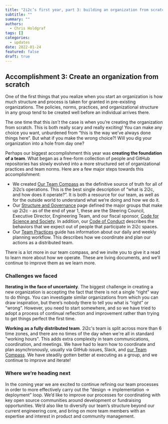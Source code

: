 ```yaml
---
title: "2i2c’s first year, part 3: building an organization from scratch."
subtitle: ""
summary: ""
authors:
  - Chris Holdgraf
tags: []
categories:
  - updates
date: 2022-01-24
featured: false
draft: true
---
```


## Accomplishment 3: Create an organization from scratch

One of the first things that you realize when you start an organization is how much structure and process is taken for granted in pre-existing organizations. The policies, norms, practices, and organizational structure in any group tend to be created well before an individual arrives there.

The one time that this *isn’t* the case is when you’re creating the organization from scratch. This is both really scary and really exciting! You can make any choice you want, unburdened from “this is the way we’ve always done things here”. But what if you make the wrong choice?! Will you dig your organization into a hole from day one?

Perhaps our biggest accomplishment this year was **creating the foundation of a team**. What began as a free-form collection of people and GitHub repositories has slowly evolved into a more structured set of organizational practices and team norms. Here are a few major steps towards this accomplishment:

- We created [Our Team Compass](http://team-compass.2i2c.org) as the definitive source of truth for all of 2i2c’s operations. This is the best single description of “what is 2i2c, and how does it operate?”. It is both a resource for our team, as well as for the outside world to understand what we’re doing and how we do it.
- Our [Structure and Governance](https://compass.2i2c.org/about/structure.html) page defined the major groups that make up 2i2c - as of the end of year 1, these are the Steering Council, Executive Director, Engineering Team, and our fiscal sponsor, [Code for Science and Society](http://codeforscience.org). In addition, our [Code of Conduct](https://compass.2i2c.org/code-of-conduct/index.html) describes the behaviors that we expect out of people that participate in 2i2c spaces.
- Our [Team Practices](https://compass.2i2c.org/practices/index.html) guide has information about our daily and weekly planning workflow. This describes how we coordinate and plan our actions as a distributed team.

There is a lot more in our team compass, and we invite you to give it a read to learn more about how we operate. These are living documents, and we’ll continue to improve them as we learn more.

### Challenges we faced

**Iterating in the face of uncertainty**. The biggest challenge in creating a new organization is accepting the fact that there is not a single “right” way to do things. You can investigate similar organizations from which you can draw inspiration, but there’s nobody there to tell you what is “right” or “wrong”. However, you need to start somewhere, and so we have tried to adopt a process of continual reflection and improvement rather than trying to get things perfect the first time.

**Working as a fully distributed team**.  2i2c's team is split across more than 6 time zones, and there are no times of the day when we're all in standard "working hours". This adds extra complexity in team communications, coordination, and meetings.  We have had to learn how to coordinate and plan asynchronously, usually via GitHub issues, Slack, and [our Team Compass](http://team-compass.2i2c.org). We have steadily gotten better at executing as a group, and we continue to improve and iterate!

### Where we’re heading next

In the coming year we are excited to continue refining our team processes in order to more effectively carry out the “design → implementation → deployment” loop. We’d like to improve our processes for coordinating with key open source communities around development or fundraising opportunities. We’d also like to diversify our team’s structure beyond our current engineering core, and bring on more team members with an expertise and interest in product and community management.

